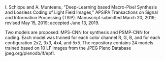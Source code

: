 
I. Schiopu and A. Munteanu, "Deep-Learning based Macro-Pixel Synthesis and Lossless Coding of Light Field Images," APSIPA Transactions on Signal and Information Processing (TSIP). 
Manuscript submitted March 20, 2019; revised May 15, 2019; accepted June 13, 2019.

Two models are proposed: MPS-CNN for synthesis and PSMP-CNN for coding. Each model was trained for each color channel R, G, B, and for each configuration 2x2, 3x3, 4x4, and 5x5.
The repository contains 24 models trained based on 10 LF images from the JPEG Pleno Database jpeg.org/plenodb/lf/epfl.
